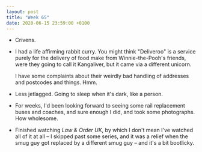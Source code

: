 ```yaml
---
layout: post
title: "Week 65"
date: 2020-06-15 23:59:00 +0100
---
```


- Crivens.

- I had a life affirming rabbit curry. You might think "Deliveroo" is a service purely for the delivery of food make from Winnie-the-Pooh's friends, were they going to call it Kangaliver, but it came via a different unicorn.

  I have some complaints about their weirdly bad handling of addresses and postcodes and things. Hmm.

- Less jetlagged. Going to sleep when it's dark, like a person.

- For weeks, I'd been looking forward to seeing some rail replacement buses and coaches, and sure enough I did, and took some photographs. How wholesome.

- Finished watching <cite>Law & Order UK</cite>, by which I don't mean I've watched all of it at all – I skipped past some series, and it was a relief when the smug guy got replaced by a different smug guy – and it's a bit bootlicky.
